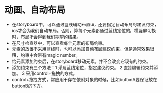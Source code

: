 # 动画、自动布局
* 在storyboard中，可以通过蓝线辅助布置ui，还要指定自动布局的建议约束，ios才会为我们自动布局。否则，算每个元素都通过蓝线定位的，横竖屏切换时，布局不会得到我们期望的结果。
* 在尺寸检查器中，可以查看每个元素的布局约束。
* 元素的放置不采用蓝线时，也可以添加自动布局建议约束，但是通常效果很糟，约束中会带有magic number。
* 给元素添加约束后，在storyboard移动元素，并不会改变它现有的约束。
* 添加约束有三个方法：1 采用蓝线定位，指定建议约束。 2 直接编辑约束并添加。 3 采用control+拖拽的方式。
* control+拖拽方式，常应用于存在依附对象的时候，比如buttonA要保证放在buttonB的下方。